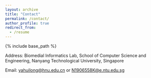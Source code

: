 ```yaml
---
layout: archive
title: "Contact"
permalink: /contact/
author_profile: true
redirect_from:
  - /resume
---
```


{% include base_path %}

Address: Biomedial Informatics Lab, School of Computer Science and Engineering, Nanyang Technological University, Singapore

Email: <yahuilong@hnu.edu.cn> or <N1906558K@e.ntu.edu.sg>
